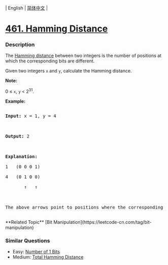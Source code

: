 | English | [简体中文](README.md) |

# [461. Hamming Distance](https://leetcode-cn.com/problems/hamming-distance)
 ### Description
<p>The <a href="https://en.wikipedia.org/wiki/Hamming_distance" target="_blank">Hamming distance</a> between two integers is the number of positions at which the corresponding bits are different.</p>

<p>Given two integers <code>x</code> and <code>y</code>, calculate the Hamming distance.</p>

<p><b>Note:</b><br />
0 &le; <code>x</code>, <code>y</code> &lt; 2<sup>31</sup>.
</p>

<p><b>Example:</b>
<pre>
<b>Input:</b> x = 1, y = 4

<b>Output:</b> 2

<b>Explanation:</b>
1   (0 0 0 1)
4   (0 1 0 0)
       &uarr;   &uarr;

The above arrows point to positions where the corresponding bits are different.
</pre>
</p>
**Related Topic**  [Bit Manipulation](https://leetcode-cn.com/tag/bit-manipulation) 

### Similar Questions
 - Easy:	[Number of 1 Bits](https://leetcode-cn.com/problems/number-of-1-bits) 
 - Medium:	[Total Hamming Distance](https://leetcode-cn.com/problems/total-hamming-distance) 
